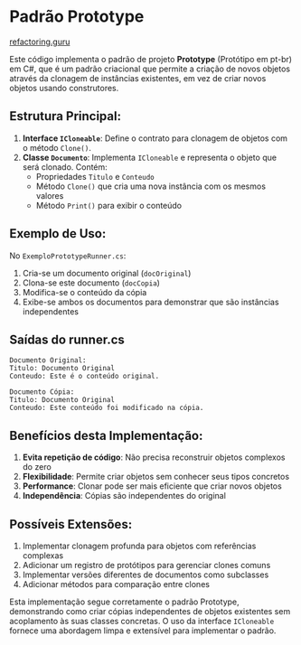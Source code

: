 # Padrão Prototype

[refactoring.guru](https://refactoring.guru/pt-br/design-patterns/prototype)

Este código implementa o padrão de projeto **Prototype** (Protótipo em pt-br) em C#, que é um padrão criacional que permite a criação de novos objetos através da clonagem de instâncias existentes, em vez de criar novos objetos usando construtores.

## Estrutura Principal:

1. **Interface `ICloneable`**: Define o contrato para clonagem de objetos com o método `Clone()`.
2. **Classe `Documento`**: Implementa `ICloneable` e representa o objeto que será clonado. Contém:
   - Propriedades `Titulo` e `Conteudo`
   - Método `Clone()` que cria uma nova instância com os mesmos valores
   - Método `Print()` para exibir o conteúdo

## Exemplo de Uso:

No `ExemploPrototypeRunner.cs`:

1. Cria-se um documento original (`docOriginal`)
2. Clona-se este documento (`docCopia`)
3. Modifica-se o conteúdo da cópia
4. Exibe-se ambos os documentos para demonstrar que são instâncias independentes

## Saídas do runner.cs

```
Documento Original:
Titulo: Documento Original
Conteudo: Este é o conteúdo original.

Documento Cópia:
Titulo: Documento Original
Conteudo: Este conteúdo foi modificado na cópia.
```

## Benefícios desta Implementação:

1. **Evita repetição de código**: Não precisa reconstruir objetos complexos do zero
2. **Flexibilidade**: Permite criar objetos sem conhecer seus tipos concretos
3. **Performance**: Clonar pode ser mais eficiente que criar novos objetos
4. **Independência**: Cópias são independentes do original

## Possíveis Extensões:

1. Implementar clonagem profunda para objetos com referências complexas
2. Adicionar um registro de protótipos para gerenciar clones comuns
3. Implementar versões diferentes de documentos como subclasses
4. Adicionar métodos para comparação entre clones

Esta implementação segue corretamente o padrão Prototype, demonstrando como criar cópias independentes de objetos existentes sem acoplamento às suas classes concretas. O uso da interface `ICloneable` fornece uma abordagem limpa e extensível para implementar o padrão.

